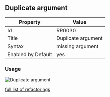 ## Duplicate argument

Property | Value
--- | ---
Id|RR0030
Title|Duplicate argument
Syntax|missing argument
Enabled by Default|yes

### Usage

![Duplicate argument](../../images/refactorings/DuplicateArgument.png)

[full list of refactorings](Refactorings.md)